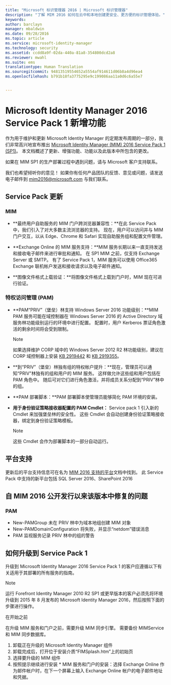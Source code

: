 ```yaml
---
title: "Microsoft 标识管理器 2016 | Microsoft 标识管理器"
description: "了解 MIM 2016 如何在云中和本地创建更安全、更方便的标识管理体验。"
keywords: 
author: barclayn
manager: mbaldwin
ms.date: 09/28/2016
ms.topic: article
ms.service: microsoft-identity-manager
ms.technology: security
ms.assetid: ccdd8a9f-02da-440a-81a8-354800dcd2a8
ms.reviewer: mwahl
ms.suite: ems
translationtype: Human Translation
ms.sourcegitcommit: 94813519554652a5554af914611d06b8a4d96ea4
ms.openlocfilehash: b791b18fa3775295e9c199086aa11a0d6c6a55e7


---
```

# <a name="whats-new-for-microsoft-identity-manager-2016-service-pack-1"></a>Microsoft Identity Manager 2016 Service Pack 1 新增功能 #

作为用于维护和更新 Microsoft Identity Manager 的定期发布周期的一部分，我们非常高兴地宣布推出 [Microsoft Identity Manager (MIM) 2016 Service Pack 1 (SP1)](https://msdn.microsoft.com/subscriptions/downloads/?fileid=70212#searchTerm=&Languages=en&PageSize=10&PageIndex=0&FileId=70212)。 本文档概述了更新、增强功能、功能以及此版本中所包含的更改。

如果在 MIM SP1 的生产部署过程中遇到问题，请与 Microsoft 客户支持联系。

我们也希望倾听你的意见！ 如果你有任何产品团队的反馈、意见或问题，请发送电子邮件到 [mim2016@microsoft.com](mailto:mim2016@microsoft.com) 与我们联系。



## <a name="updates-in-this-service-pack"></a>Service Pack 更新 #

### <a name="mim"></a>MIM

- **最终用户自助服务的 MIM 门户跨浏览器兼容性：**在此 Service Pack 中，我们引入了对大多数主流浏览器的支持。 现在，用户可以访问并与 MIM 门户交互，以从 Edge、Chrome 和 Safari 实现自助服务组和配置文件管理。

- **Exchange Online 的 MIM 服务支持：**MIM 服务长期以来一直支持发送和接收电子邮件来进行审批和通知。 在 SP1 MIM 之前，仅支持 Exchange Server 或 SMTP。 有了 Service Pack 1，MIM 服务可以使用 Office365 Exchange 联机帐户发送和接收请求以及电子邮件通知。

- **图像文件格式上载验证：**将图像文件格式上载到门户时，MIM 现在可进行验证。

### <a name="privileged-access-managementpam"></a>特权访问管理 (PAM)

- **PAM“PRIV”（堡垒）林支持 Windows Server 2016 功能级别：**MIM PAM 服务可能在域控制器在 Windows Server 2016 的 Active Directory 域服务林功能级别运行的环境中进行配置。 配置时，用户 Kerberos 票证角色激活的剩余时间将会受到限制。

    >[!Note]
    如果选择维护 CORP 域中的 Windows Server 2012 R2 林功能级别，建议在 CORP 域控制器上安装 [KB 2919442](https://support.microsoft.com/en-us/kb/2919442) 和 [KB 2919355](https://support.microsoft.com/en-us/kb/2919355)。

- **到“PRIV”（堡垒）林独有组的特权帐户提升：**现在，管理员可以通知“PRIV”林独有的组和用户的 MIM 服务。 这样做允许这些组和用户包括在 PAM 角色中。  随后可对它们进行角色激活，并将成员关系分配到“PRIV”林中的组。

- **PAM 部署脚本：**PAM 部署脚本使管理员能够简化 PAM 环境的安装。

- **用于身份验证策略接收器配置的 PAM Cmdlet：** Service pack 1 引入新的 Cmdlet 来加强堡垒林的安全性。 这些 Cmdlet 会自动创建身份验证策略接收器，绑定到身份验证策略模板。

    >[!Note]
    这些 Cmdlet 会作为部署脚本的一部分自动运行。


## <a name="platform-support"></a>平台支持
更新后的平台支持信息可在名为 [MIM 2016 支持的平台](/microsoft-identity-manager/plan-design/microsoft-identity-manager-2016-supported-platforms)文档中找到。  此 Service Pack 中支持的新平台包括 SQL Server 2016、SharePoint 2016

## <a name="issues-fixed-in-this-release-from-mim-2016-general-availability"></a>自 MIM 2016 公开发行以来该版本中修复的问题

### <a name="pam"></a>PAM
- New-PAMGroup 未在 PRIV 林中为域本地组创建 MIM 对象
- New-PAMDomainConfiguration 将失败，并显示“netdom”错误消息
- PAM 监视服务记录 PRIV 林中的组的警告

## <a name="how-to-upgrade-to-service-pack-1"></a>如何升级到 Service Pack 1

升级到 Microsoft Identity Manager 2016 Service Pack 1 的客户应遵循以下有关适用于其部署的所有服务的指南。

>[!Note]
>运行 Forefront Identity Manager 2010 R2 SP1 或更早版本的客户必须先将环境升级到 2015 年 8 月发布的 Microsoft Identity Manager 2016，然后按照下面的步骤进行操作。

在开始之前

在升级 MIM 服务和门户之前，需要升级 MIM 同步引擎。
需要备份 MIMService 和 MIM 同步数据库。

  1. 卸载正在升级的 Microsoft Identity Manager 组件
  2. 卸载完成后，打开位于安装介质“FIMSplash.htm”上的初始页
  3. 选择要升级的 MIM 组件
  4. 按照提示继续进行安装
    * MIM 服务和门户的安装：选择 Exchange Online 作为邮件帐户时，在下一个屏幕上输入 Exchange Online 帐户的电子邮件地址和凭据。



<!--HONumber=Sep16_HO4-->


